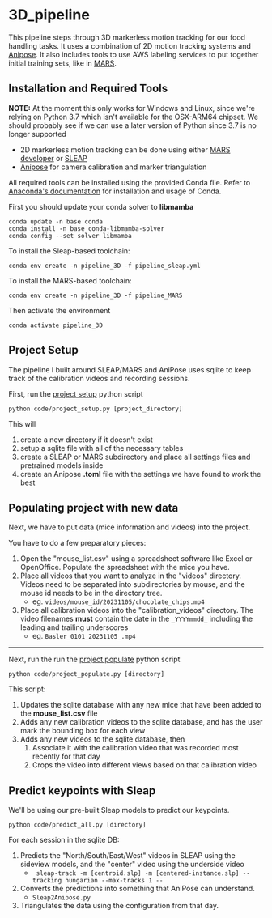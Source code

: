 # 3D_pipeline

This pipeline steps through 3D markerless motion tracking for our food handling tasks. It uses a combination of 2D motion tracking systems and [Anipose](github.com/lambdaloop/anipose). It also includes tools to use AWS labeling services to put together initial training sets, like in [MARS](github.com/neuroethology/MARS_developer).

## Installation and Required Tools
__NOTE:__ At the moment this only works for Windows and Linux, since we're relying on Python 3.7 which isn't available for the OSX-ARM64 chipset. We should probably see if we can use a later version of Python since 3.7 is no longer supported

* 2D markerless motion tracking can be done using either [MARS developer](github.com/neuroethology/MARS_developer) or [SLEAP](sleap.ai)
* [Anipose](github.com/lambdaloop/anipose) for camera calibration and marker triangulation

All required tools can be installed using the provided Conda file. Refer to [Anaconda's documentation](https://docs.anaconda.com/miniconda/) for installation and usage of Conda.

First you should update your conda solver to **libmamba**
```
conda update -n base conda
conda install -n base conda-libmamba-solver
conda config --set solver libmamba
```

To install the Sleap-based toolchain:
```
conda env create -n pipeline_3D -f pipeline_sleap.yml
```


To install the MARS-based toolchain:
```
conda env create -n pipeline_3D -f pipeline_MARS
```

Then activate the environment
```
conda activate pipeline_3D
```


## Project Setup
The pipeline I built around SLEAP/MARS and AniPose uses sqlite to keep track of the calibration videos and recording sessions. 

First, run the [project setup](code/project_setup.py) python script
```
python code/project_setup.py [project_directory]
```

This will 
1. create a new directory if it doesn't exist
1. setup a sqlite file with all of the necessary tables
1. create a SLEAP or MARS subdirectory and place all settings files and pretrained models inside
1. create an Anipose __.toml__ file with the settings we have found to work the best


## Populating project with new data
Next, we have to put data (mice information and videos) into the project. 

You have to do a few preparatory pieces:
1. Open the "mouse_list.csv" using a spreadsheet software like Excel or OpenOffice. Populate the spreadsheet with the mice you have.
1. Place all videos that you want to analyze in the "videos" directory. Videos need to be separated into subdirectories by mouse, and the mouse id needs to be in the directory tree.
    * eg. ```videos/mouse_id/20231105/chocolate_chips.mp4``` 
1. Place all calibration videos into the "calibration_videos" directory. The video filenames **must** contain the date in the ```_YYYYmmdd_``` including the leading and trailing underscores
    * eg. ```Basler_0101_20231105_.mp4```


---
Next, run the run the [project populate](code/project_populate.py) python script
```
python code/project_populate.py [directory]
```

This script:
1. Updates the sqlite database with any new mice that have been added to the __mouse_list.csv__ file
1. Adds any new calibration videos to the sqlite database, and has the user mark the bounding box for each view
1. Adds any new videos to the sqlite database, then
    1. Associate it with the calibration video that was recorded most recently for that day
    1. Crops the video into different views based on that calibration video



## Predict keypoints with Sleap
We'll be using our pre-built Sleap models to predict our keypoints. 

```
python code/predict_all.py [directory]
```

For each session in the sqlite DB:
1. Predicts the "North/South/East/West" videos in SLEAP using the sideview models, and the "center" video using the underside video
    - ``` sleap-track -m [centroid.slp] -m [centered-instance.slp] --tracking hungarian --max-tracks 1 --```
1. Converts the predictions into something that AniPose can understand.
    - ```Sleap2Anipose.py```
1. Triangulates the data using the configuration from that day.

